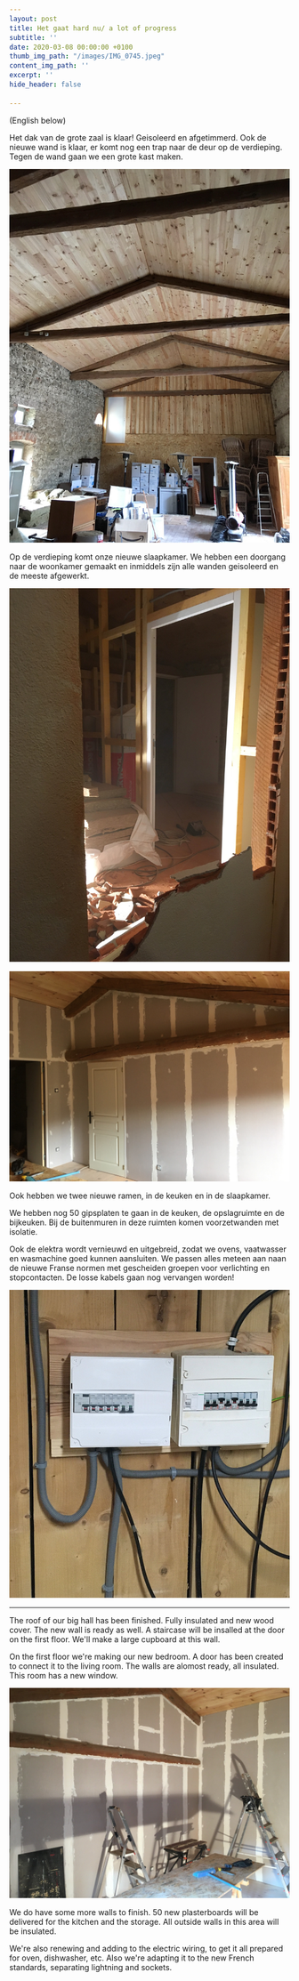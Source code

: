 ```yaml
---
layout: post
title: Het gaat hard nu/ a lot of progress
subtitle: ''
date: 2020-03-08 00:00:00 +0100
thumb_img_path: "/images/IMG_0745.jpeg"
content_img_path: ''
excerpt: ''
hide_header: false

---
```

(English below)

Het dak van de grote zaal is klaar! Geisoleerd en afgetimmerd. Ook de nieuwe wand is klaar, er komt nog een trap naar de deur op de verdieping. Tegen de wand gaan we een grote kast maken.

![](/images/IMG_0745-1.jpeg)

Op de verdieping komt onze nieuwe slaapkamer. We hebben een doorgang naar de woonkamer gemaakt en inmiddels zijn alle wanden geisoleerd en de meeste afgewerkt.

![](/images/IMG_0729.jpeg)

![](/images/IMG_0763.jpeg)

Ook hebben we twee nieuwe ramen, in de keuken en in de slaapkamer.

We hebben nog 50 gipsplaten te gaan in de keuken, de opslagruimte en de bijkeuken. Bij de buitenmuren in deze ruimten komen voorzetwanden met isolatie.

Ook de elektra wordt vernieuwd en uitgebreid, zodat we ovens, vaatwasser en wasmachine goed kunnen aansluiten. We passen alles meteen aan naan de nieuwe Franse normen met gescheiden groepen voor verlichting en stopcontacten. De losse kabels gaan nog vervangen worden!

![](/images/IMG_0765.jpeg)

***

The roof of our big hall has been finished. Fully insulated and new wood cover. The new wall is ready as well. A staircase will be insalled at the door on the first floor. We'll make a large cupboard at this wall.

On the first floor we're making our new bedroom. A door has been created to connect it to the living room. The walls are alomost ready, all insulated. This room has a new window.

![](/images/IMG_0762-1.jpeg)

We do have some more walls to finish. 50 new plasterboards will be delivered for the kitchen and the storage. All outside walls in this area will be insulated.

We're also renewing and adding to the electric wiring, to get it all prepared for oven, dishwasher, etc. Also we're adapting it to the new French standards, separating lightning and sockets.